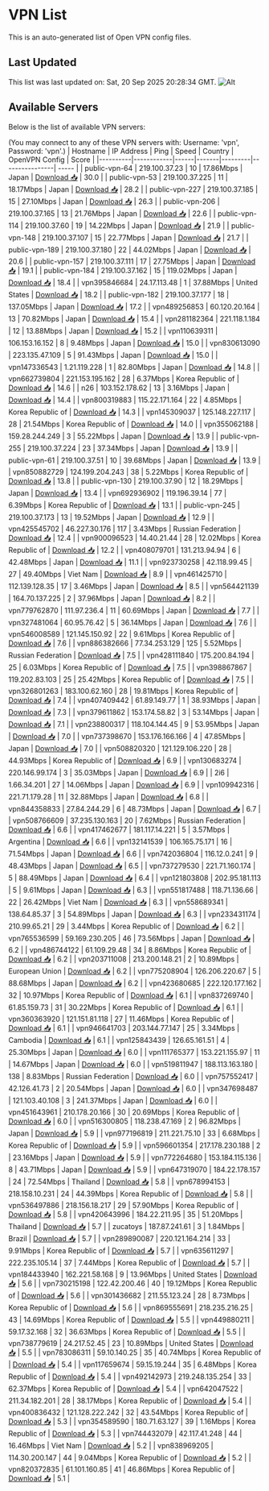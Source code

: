 # VPN List

This is an auto-generated list of Open VPN config files.

## Last Updated

This list was last updated on: Sat, 20 Sep 2025 20:28:34 GMT.
![Alt](https://repobeats.axiom.co/api/embed/186b98318ef1479477931607c1ad7d823f12451f.svg "Repobeats analytics image")

## Available Servers

Below is the list of available VPN servers:

(You may connect to any of these VPN servers with: Username: 'vpn', Password: 'vpn'.)
| Hostname | IP Address | Ping | Speed | Country | OpenVPN Config | Score |
|----------|------------|------|-------|---------|----------------| ----- |
| public-vpn-64 | 219.100.37.23 | 10 | 17.86Mbps | Japan | [Download 📥](./configs/server_0_JP.ovpn) | 30.0 |
| public-vpn-53 | 219.100.37.225 | 11 | 18.17Mbps | Japan | [Download 📥](./configs/server_1_JP.ovpn) | 28.2 |
| public-vpn-227 | 219.100.37.185 | 15 | 27.10Mbps | Japan | [Download 📥](./configs/server_2_JP.ovpn) | 26.3 |
| public-vpn-206 | 219.100.37.165 | 13 | 21.76Mbps | Japan | [Download 📥](./configs/server_3_JP.ovpn) | 22.6 |
| public-vpn-114 | 219.100.37.60 | 19 | 14.22Mbps | Japan | [Download 📥](./configs/server_4_JP.ovpn) | 21.9 |
| public-vpn-148 | 219.100.37.107 | 15 | 22.77Mbps | Japan | [Download 📥](./configs/server_5_JP.ovpn) | 21.7 |
| public-vpn-189 | 219.100.37.180 | 22 | 44.02Mbps | Japan | [Download 📥](./configs/server_6_JP.ovpn) | 20.6 |
| public-vpn-157 | 219.100.37.111 | 17 | 27.75Mbps | Japan | [Download 📥](./configs/server_7_JP.ovpn) | 19.1 |
| public-vpn-184 | 219.100.37.162 | 15 | 119.02Mbps | Japan | [Download 📥](./configs/server_8_JP.ovpn) | 18.4 |
| vpn395846684 | 24.17.113.48 | 1 | 37.88Mbps | United States | [Download 📥](./configs/server_9_US.ovpn) | 18.2 |
| public-vpn-182 | 219.100.37.177 | 18 | 137.05Mbps | Japan | [Download 📥](./configs/server_10_JP.ovpn) | 17.2 |
| vpn489256853 | 60.120.20.164 | 13 | 70.82Mbps | Japan | [Download 📥](./configs/server_11_JP.ovpn) | 15.4 |
| vpn281182364 | 221.118.1.184 | 12 | 13.88Mbps | Japan | [Download 📥](./configs/server_12_JP.ovpn) | 15.2 |
| vpn110639311 | 106.153.16.152 | 8 | 9.48Mbps | Japan | [Download 📥](./configs/server_13_JP.ovpn) | 15.0 |
| vpn830613090 | 223.135.47.109 | 5 | 91.43Mbps | Japan | [Download 📥](./configs/server_14_JP.ovpn) | 15.0 |
| vpn147336543 | 1.21.119.228 | 1 | 82.80Mbps | Japan | [Download 📥](./configs/server_15_JP.ovpn) | 14.8 |
| vpn662739804 | 221.153.195.162 | 28 | 6.37Mbps | Korea Republic of | [Download 📥](./configs/server_16_KR.ovpn) | 14.6 |
| n26 | 103.152.178.62 | 13 | 3.16Mbps | Japan | [Download 📥](./configs/server_17_JP.ovpn) | 14.4 |
| vpn800319883 | 115.22.171.164 | 22 | 4.85Mbps | Korea Republic of | [Download 📥](./configs/server_18_KR.ovpn) | 14.3 |
| vpn145309037 | 125.148.227.117 | 28 | 21.54Mbps | Korea Republic of | [Download 📥](./configs/server_19_KR.ovpn) | 14.0 |
| vpn355062188 | 159.28.244.249 | 3 | 55.22Mbps | Japan | [Download 📥](./configs/server_20_JP.ovpn) | 13.9 |
| public-vpn-255 | 219.100.37.224 | 23 | 37.34Mbps | Japan | [Download 📥](./configs/server_21_JP.ovpn) | 13.9 |
| public-vpn-61 | 219.100.37.51 | 10 | 39.68Mbps | Japan | [Download 📥](./configs/server_22_JP.ovpn) | 13.9 |
| vpn850882729 | 124.199.204.243 | 38 | 5.22Mbps | Korea Republic of | [Download 📥](./configs/server_23_KR.ovpn) | 13.8 |
| public-vpn-130 | 219.100.37.90 | 12 | 18.29Mbps | Japan | [Download 📥](./configs/server_24_JP.ovpn) | 13.4 |
| vpn692936902 | 119.196.39.14 | 77 | 6.39Mbps | Korea Republic of | [Download 📥](./configs/server_25_KR.ovpn) | 13.1 |
| public-vpn-245 | 219.100.37.173 | 13 | 19.52Mbps | Japan | [Download 📥](./configs/server_26_JP.ovpn) | 12.9 |
| vpn425545702 | 46.227.30.176 | 117 | 3.43Mbps | Russian Federation | [Download 📥](./configs/server_27_RU.ovpn) | 12.4 |
| vpn900096523 | 14.40.21.44 | 28 | 12.02Mbps | Korea Republic of | [Download 📥](./configs/server_28_KR.ovpn) | 12.2 |
| vpn408079701 | 131.213.94.94 | 6 | 42.48Mbps | Japan | [Download 📥](./configs/server_29_JP.ovpn) | 11.1 |
| vpn923730258 | 42.118.99.45 | 27 | 49.40Mbps | Viet Nam | [Download 📥](./configs/server_30_VN.ovpn) | 8.9 |
| vpn461425710 | 112.139.128.35 | 17 | 3.46Mbps | Japan | [Download 📥](./configs/server_31_JP.ovpn) | 8.5 |
| vpn564421139 | 164.70.137.225 | 2 | 37.96Mbps | Japan | [Download 📥](./configs/server_32_JP.ovpn) | 8.2 |
| vpn779762870 | 111.97.236.4 | 11 | 60.69Mbps | Japan | [Download 📥](./configs/server_33_JP.ovpn) | 7.7 |
| vpn327481064 | 60.95.76.42 | 5 | 36.14Mbps | Japan | [Download 📥](./configs/server_34_JP.ovpn) | 7.6 |
| vpn546008589 | 121.145.150.92 | 22 | 9.61Mbps | Korea Republic of | [Download 📥](./configs/server_35_KR.ovpn) | 7.6 |
| vpn886382666 | 77.34.253.129 | 125 | 5.52Mbps | Russian Federation | [Download 📥](./configs/server_36_RU.ovpn) | 7.5 |
| vpn428111840 | 175.200.84.194 | 25 | 6.03Mbps | Korea Republic of | [Download 📥](./configs/server_37_KR.ovpn) | 7.5 |
| vpn398867867 | 119.202.83.103 | 25 | 25.42Mbps | Korea Republic of | [Download 📥](./configs/server_38_KR.ovpn) | 7.5 |
| vpn326801263 | 183.100.62.160 | 28 | 19.81Mbps | Korea Republic of | [Download 📥](./configs/server_39_KR.ovpn) | 7.4 |
| vpn407409442 | 61.89.149.77 | 1 | 38.93Mbps | Japan | [Download 📥](./configs/server_40_JP.ovpn) | 7.3 |
| vpn379611862 | 153.174.58.82 | 3 | 53.14Mbps | Japan | [Download 📥](./configs/server_41_JP.ovpn) | 7.1 |
| vpn238800317 | 118.104.144.45 | 9 | 53.95Mbps | Japan | [Download 📥](./configs/server_42_JP.ovpn) | 7.0 |
| vpn737398670 | 153.176.166.166 | 4 | 47.85Mbps | Japan | [Download 📥](./configs/server_43_JP.ovpn) | 7.0 |
| vpn508820320 | 121.129.106.220 | 28 | 44.93Mbps | Korea Republic of | [Download 📥](./configs/server_44_KR.ovpn) | 6.9 |
| vpn130683274 | 220.146.99.174 | 3 | 35.03Mbps | Japan | [Download 📥](./configs/server_45_JP.ovpn) | 6.9 |
| 2i6 | 1.66.34.201 | 27 | 14.06Mbps | Japan | [Download 📥](./configs/server_46_JP.ovpn) | 6.9 |
| vpn109942316 | 221.71.179.28 | 11 | 32.88Mbps | Japan | [Download 📥](./configs/server_47_JP.ovpn) | 6.8 |
| vpn844358833 | 27.84.244.29 | 6 | 48.73Mbps | Japan | [Download 📥](./configs/server_48_JP.ovpn) | 6.7 |
| vpn508766609 | 37.235.130.163 | 20 | 7.62Mbps | Russian Federation | [Download 📥](./configs/server_49_RU.ovpn) | 6.6 |
| vpn417462677 | 181.117.14.221 | 5 | 3.57Mbps | Argentina | [Download 📥](./configs/server_50_AR.ovpn) | 6.6 |
| vpn132141539 | 106.165.75.171 | 16 | 71.54Mbps | Japan | [Download 📥](./configs/server_51_JP.ovpn) | 6.6 |
| vpn742036804 | 116.12.0.241 | 9 | 48.43Mbps | Japan | [Download 📥](./configs/server_52_JP.ovpn) | 6.5 |
| vpn737279530 | 221.71.160.174 | 5 | 88.49Mbps | Japan | [Download 📥](./configs/server_53_JP.ovpn) | 6.4 |
| vpn121803808 | 202.95.181.113 | 5 | 9.61Mbps | Japan | [Download 📥](./configs/server_54_JP.ovpn) | 6.3 |
| vpn551817488 | 118.71.136.66 | 22 | 26.42Mbps | Viet Nam | [Download 📥](./configs/server_55_VN.ovpn) | 6.3 |
| vpn558689341 | 138.64.85.37 | 3 | 54.89Mbps | Japan | [Download 📥](./configs/server_56_JP.ovpn) | 6.3 |
| vpn233431174 | 210.99.65.21 | 29 | 3.44Mbps | Korea Republic of | [Download 📥](./configs/server_57_KR.ovpn) | 6.2 |
| vpn765536599 | 59.169.230.205 | 46 | 73.56Mbps | Japan | [Download 📥](./configs/server_58_JP.ovpn) | 6.2 |
| vpn486744122 | 61.109.29.48 | 34 | 8.86Mbps | Korea Republic of | [Download 📥](./configs/server_59_KR.ovpn) | 6.2 |
| vpn203711008 | 213.200.148.21 | 2 | 10.89Mbps | European Union | [Download 📥](./configs/server_60_EU.ovpn) | 6.2 |
| vpn775208904 | 126.206.220.67 | 5 | 88.68Mbps | Japan | [Download 📥](./configs/server_61_JP.ovpn) | 6.2 |
| vpn423680685 | 222.120.177.162 | 32 | 10.97Mbps | Korea Republic of | [Download 📥](./configs/server_62_KR.ovpn) | 6.1 |
| vpn837269740 | 61.85.159.73 | 31 | 30.22Mbps | Korea Republic of | [Download 📥](./configs/server_63_KR.ovpn) | 6.1 |
| vpn360363920 | 121.151.81.118 | 27 | 11.46Mbps | Korea Republic of | [Download 📥](./configs/server_64_KR.ovpn) | 6.1 |
| vpn946641703 | 203.144.77.147 | 25 | 3.34Mbps | Cambodia | [Download 📥](./configs/server_65_KH.ovpn) | 6.1 |
| vpn125843439 | 126.65.161.51 | 4 | 25.30Mbps | Japan | [Download 📥](./configs/server_66_JP.ovpn) | 6.0 |
| vpn111765377 | 153.221.155.97 | 11 | 14.67Mbps | Japan | [Download 📥](./configs/server_67_JP.ovpn) | 6.0 |
| vpn519811947 | 188.113.163.180 | 138 | 8.83Mbps | Russian Federation | [Download 📥](./configs/server_68_RU.ovpn) | 6.0 |
| vpn757552417 | 42.126.41.73 | 2 | 20.54Mbps | Japan | [Download 📥](./configs/server_69_JP.ovpn) | 6.0 |
| vpn347698487 | 121.103.40.108 | 3 | 241.37Mbps | Japan | [Download 📥](./configs/server_70_JP.ovpn) | 6.0 |
| vpn451643961 | 210.178.20.166 | 30 | 20.69Mbps | Korea Republic of | [Download 📥](./configs/server_71_KR.ovpn) | 6.0 |
| vpn516300805 | 118.238.47.169 | 2 | 96.82Mbps | Japan | [Download 📥](./configs/server_72_JP.ovpn) | 5.9 |
| vpn977196819 | 211.221.75.10 | 33 | 6.68Mbps | Korea Republic of | [Download 📥](./configs/server_73_KR.ovpn) | 5.9 |
| vpn596601354 | 217.178.230.188 | 2 | 23.16Mbps | Japan | [Download 📥](./configs/server_74_JP.ovpn) | 5.9 |
| vpn772264680 | 153.184.115.136 | 8 | 43.71Mbps | Japan | [Download 📥](./configs/server_75_JP.ovpn) | 5.9 |
| vpn647319070 | 184.22.178.157 | 24 | 72.54Mbps | Thailand | [Download 📥](./configs/server_76_TH.ovpn) | 5.8 |
| vpn678994153 | 218.158.10.231 | 24 | 44.39Mbps | Korea Republic of | [Download 📥](./configs/server_77_KR.ovpn) | 5.8 |
| vpn536497886 | 218.156.18.217 | 29 | 57.90Mbps | Korea Republic of | [Download 📥](./configs/server_78_KR.ovpn) | 5.8 |
| vpn420643996 | 184.22.211.95 | 35 | 51.20Mbps | Thailand | [Download 📥](./configs/server_79_TH.ovpn) | 5.7 |
| zucatoys | 187.87.241.61 | 3 | 1.84Mbps | Brazil | [Download 📥](./configs/server_80_BR.ovpn) | 5.7 |
| vpn289890087 | 220.121.164.214 | 33 | 9.91Mbps | Korea Republic of | [Download 📥](./configs/server_81_KR.ovpn) | 5.7 |
| vpn635611297 | 222.235.105.14 | 37 | 7.44Mbps | Korea Republic of | [Download 📥](./configs/server_82_KR.ovpn) | 5.7 |
| vpn184433940 | 162.221.58.168 | 9 | 13.96Mbps | United States | [Download 📥](./configs/server_83_US.ovpn) | 5.6 |
| vpn730215198 | 122.42.200.46 | 40 | 19.12Mbps | Korea Republic of | [Download 📥](./configs/server_84_KR.ovpn) | 5.6 |
| vpn301436682 | 211.55.123.24 | 28 | 8.73Mbps | Korea Republic of | [Download 📥](./configs/server_85_KR.ovpn) | 5.6 |
| vpn869555691 | 218.235.216.25 | 43 | 14.69Mbps | Korea Republic of | [Download 📥](./configs/server_86_KR.ovpn) | 5.5 |
| vpn449880211 | 59.17.32.168 | 32 | 36.63Mbps | Korea Republic of | [Download 📥](./configs/server_87_KR.ovpn) | 5.5 |
| vpn738779619 | 24.217.52.45 | 23 | 10.89Mbps | United States | [Download 📥](./configs/server_88_US.ovpn) | 5.5 |
| vpn783086311 | 59.10.140.25 | 35 | 40.74Mbps | Korea Republic of | [Download 📥](./configs/server_89_KR.ovpn) | 5.4 |
| vpn117659674 | 59.15.19.244 | 35 | 6.48Mbps | Korea Republic of | [Download 📥](./configs/server_90_KR.ovpn) | 5.4 |
| vpn492142973 | 219.248.135.254 | 33 | 62.37Mbps | Korea Republic of | [Download 📥](./configs/server_91_KR.ovpn) | 5.4 |
| vpn642047522 | 211.34.182.201 | 28 | 38.17Mbps | Korea Republic of | [Download 📥](./configs/server_92_KR.ovpn) | 5.4 |
| vpn400836432 | 121.128.222.242 | 32 | 43.54Mbps | Korea Republic of | [Download 📥](./configs/server_93_KR.ovpn) | 5.3 |
| vpn354589590 | 180.71.63.127 | 39 | 1.16Mbps | Korea Republic of | [Download 📥](./configs/server_94_KR.ovpn) | 5.3 |
| vpn744432079 | 42.117.41.248 | 44 | 16.46Mbps | Viet Nam | [Download 📥](./configs/server_95_VN.ovpn) | 5.2 |
| vpn838969205 | 114.30.200.147 | 44 | 9.04Mbps | Korea Republic of | [Download 📥](./configs/server_96_KR.ovpn) | 5.2 |
| vpn820372835 | 61.101.160.85 | 41 | 46.86Mbps | Korea Republic of | [Download 📥](./configs/server_97_KR.ovpn) | 5.1 |
